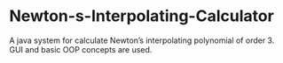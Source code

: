 # Newton-s-Interpolating-Calculator
A java system for calculate Newton’s interpolating polynomial of order 3. GUI and basic OOP concepts are used.
